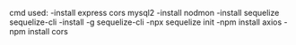 cmd used:
-install express cors mysql2
-install nodmon
-install sequelize sequelize-cli
-install -g sequelize-cli 
-npx sequelize init
-npm install axios
-npm install cors
